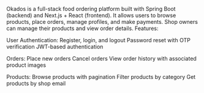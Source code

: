 Okados is a full-stack food ordering platform built with Spring Boot (backend) and Next.js + React (frontend).
It allows users to browse products, place orders, manage profiles, and make payments. Shop owners can manage their products and view order details.
Features:

User Authentication:
Register, login, and logout
Password reset with OTP verification
JWT-based authentication

Orders:
Place new orders
Cancel orders
View order history with associated product images 

Products:
Browse products with pagination
Filter products by category
Get products by shop email
